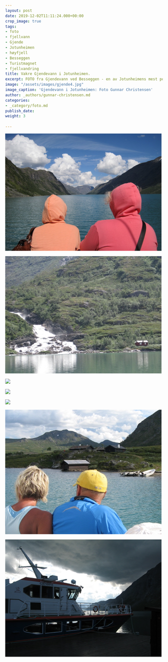 ```yaml
---
layout: post
date: 2019-12-02T11:11:24.000+00:00
crop_image: true
tags:
- foto
- fjellvann
- Gjende
- Jotunheimen
- høyfjell
- Besseggen
- Turistmagnet
- fjellvandring
title: Vakre Gjendevann i Jotunheimen.
excerpt: FOTO fra Gjendevann ved Besseggen - en av Jotunheimens mest populære naturperler.
image: "/assets/images/gjende4.jpg"
image_caption: 'Gjendevann i Jotunheimen: Foto Gunnar Christensen'
author: _authors/gunnar-christensen.md
categories:
- _category/foto.md
publish_date: 
weight: 3

---
```

![](/assets/images/gjende3.jpg)

![](/assets/images/gjende2.jpg)

![](/assets/images/gjende8.jpg)

![](https://res2.forestry.io/gNjGPOtJ9jjNRVS5NlDkMeIMNOFyQLdDenFnUKDhThs/fit/512/512/sm/0/aHR0cHM6Ly9hcHAu/Zm9yZXN0cnkuaW8v/cmFpbHMvYWN0aXZl/X3N0b3JhZ2UvYmxv/YnMvZXlKZmNtRnBi/SE1pT25zaWJXVnpj/MkZuWlNJNklrSkJh/SEJDUzA1VVMwRlJQ/U0lzSW1WNGNDSTZi/blZzYkN3aWNIVnlJ/am9pWW14dllsOXBa/Q0o5ZlE9PS0tYzJi/ZDY1Y2QzYzBkZTUw/ZWNiMTFlNGY1ZmM5/NDA2ZWFmYWQ1NDRj/NC9namVuZGU5eC5q/cGc)

![](/assets/images/gjende9.jpg)

![](/assets/images/gjende5.jpg)

![](/assets/images/gjende1.jpg)